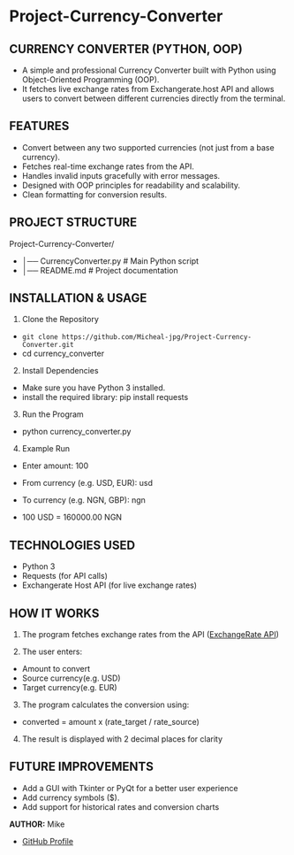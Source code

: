 # Project-Currency-Converter

## CURRENCY CONVERTER (PYTHON, OOP)
-   A simple and professional Currency Converter built with Python using Object-Oriented Programming (OOP).
-   It fetches live exchange rates from Exchangerate.host API and allows users to convert between different currencies directly from the terminal.

## FEATURES
- Convert between any two supported currencies (not just from a base currency).
- Fetches real-time exchange rates from the API.
- Handles invalid inputs gracefully with error messages.
- Designed with OOP principles for readability and scalability.
- Clean formatting for conversion results.

## PROJECT STRUCTURE
Project-Currency-Converter/
- │── CurrencyConverter.py   # Main Python script
- │── README.md              # Project documentation

## INSTALLATION & USAGE
1. Clone the Repository
- `git clone https://github.com/Micheal-jpg/Project-Currency-Converter.git `
- cd currency_converter

2. Install Dependencies
- Make sure you have Python 3 installed.
- install the required library:
pip install requests

3. Run the Program
- python currency_converter.py

4. Example Run
- Enter amount: 100
- From currency (e.g. USD, EUR): usd
- To currency (e.g. NGN, GBP): ngn

- 100 USD = 160000.00 NGN

## TECHNOLOGIES USED
- Python 3
- Requests (for API calls)
- Exchangerate Host API (for live exchange rates)



## HOW IT WORKS
1. The program fetches exchange rates from the API
([ExchangeRate API](https://api.exchangerate.host/latest))

2. The user enters:
- Amount to convert
- Source currency(e.g. USD)
- Target currency(e.g. EUR)

3. The program calculates the conversion using:
- converted = amount x (rate_target / rate_source)

4. The result is displayed with 2 decimal places for clarity

## FUTURE IMPROVEMENTS
- Add a GUI with Tkinter or PyQt for a better user experience
- Add currency symbols ($).
- Add support for historical rates and conversion charts


**AUTHOR:** Mike
- [GitHub Profile](https://github.com/Micheal-jpg)